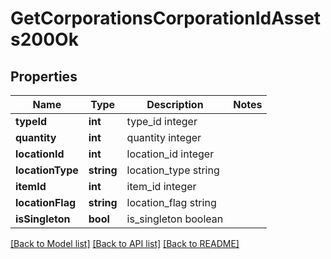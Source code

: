 # GetCorporationsCorporationIdAssets200Ok

## Properties
Name | Type | Description | Notes
------------ | ------------- | ------------- | -------------
**typeId** | **int** | type_id integer | 
**quantity** | **int** | quantity integer | 
**locationId** | **int** | location_id integer | 
**locationType** | **string** | location_type string | 
**itemId** | **int** | item_id integer | 
**locationFlag** | **string** | location_flag string | 
**isSingleton** | **bool** | is_singleton boolean | 

[[Back to Model list]](../README.md#documentation-for-models) [[Back to API list]](../README.md#documentation-for-api-endpoints) [[Back to README]](../README.md)


